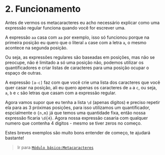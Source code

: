 # 2. Funcionamento
Antes de vermos os metacaracteres eu acho necessário explicar como uma expressão regular funciona quando você for escrever uma.

A expressão `aa` casa com `aa` por exemplo, isso só funcionou porque na primeira posição eu quero que o literal `a` case com a letra `a`, o mesmo acontece na segunda posição.

Ou seja, as expressões regulares são baseadas em posições, mas não se preocupe, não é limitado a só uma posição não, podemos utilizar os quantificadores e criar listas de caracteres para uma posição ocupar o espaço de outras.

A expressão `[a-c]` faz com que você crie uma lista dos caracteres que você quer casar na posição, ali eu quero apenas os caracteres de `a` a `c`, ou seja, `a`, `b` e `c` são letras que casam com a expressão regular.

Agora vamos supor que eu tenha a lista `\d` (apenas digitos) e preciso repetir ela para as 3 próximas posições, para isso utilizamos um quantificador, espcialmente o `{n,m}` já que temos uma quantidade fixa, então nossa expressão ficaria `\d{4}`. Agora nossa expressão casaria com qualquer numero que contenha 4 digitos - mesmo se tiver zeros no começo.

Estes breves exemplos são muito bons entender de começo, te ajudará bastante!

> Ir para [`Módulo básico:Metacaracteres`](metacharacters/README.md)
